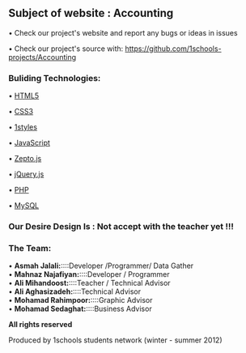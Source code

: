 <h2>Subject of website : Accounting</h2>
•	Check our project's website and report any bugs or ideas in issues

•	Check our project's source with:
https://github.com/1schools-projects/Accounting

<h3>Buliding Technologies:</h3>

• <a href="http://www.w3schools.com/html/html5_intro.asp"> HTML5 </a>

•	<a href="http://www.w3schools.com/css3/"> CSS3 </a>

•	<a href="https://github.com/AliMD/1styles"> 1styles </a>

•	<a href="http://www.w3schools.com/jsref/"> JavaScript </a>

•	<a href="http://zeptojs.com/zepto.js"> Zepto.js </a>

•	<a href="https://github.com/jquery/jquery"> jQuery.js </a>

•	<a href="http://www.w3schools.com/php/"> PHP </a>

•	<a href="http://en.wikipedia.org/wiki/Mysql"> MySQL </a>

<h3>Our Desire Design Is :</h3</br>
Not accept with the teacher yet !!!

<h3>The Team:</h3>

•	<b>Asmah Jalali:</b>::::Developer /Programmer/ Data Gather <br />
•	<b>Mahnaz Najafiyan:</b>::::Developer / Programmer<br />
•	<b>Ali Mihandoost:</b>::::Teacher / Technical Advisor<br />
•	<b>Ali Aghasizadeh:</b>::::Technical Advisor<br />
•	<b>Mohamad Rahimpoor:</b>::::Graphic Advisor<br />
•	<b>Mohamad Sedaghat:</b>::::Business Advisor<br />

<b>All rights reserved</b>

Produced by 1schools students network (winter - summer 2012)

